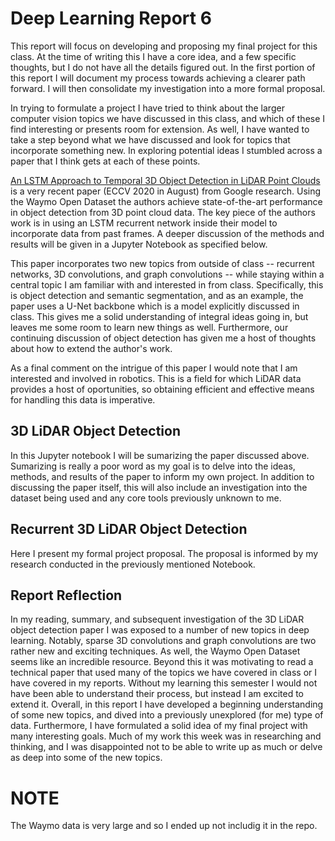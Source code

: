 # Deep Learning Report 6
This report will focus on developing and proposing my final project for this class. At the time of writing this I have a core idea, and a few specific thoughts, but I do not have all the details figured out. In the first portion of this report I will document my process towards achieving a clearer path forward. I will then consolidate  my investigation into a more formal proposal.

In trying to formulate a project I have tried to think about the larger computer vision topics we have discussed in this class, and which of these I find interesting or presents room for extension. As well, I have wanted to take a step beyond what we have discussed and look for topics that incorporate something new. In exploring potential ideas I stumbled across a paper that I think gets at each of these points.

[An LSTM Approach to Temporal 3D Object Detection in LiDAR Point Clouds](https://arxiv.org/abs/2007.12392) is a very recent paper (ECCV 2020 in August) from Google research. Using the Waymo Open Dataset the authors achieve state-of-the-art performance in object detection from 3D point cloud data. The key piece of the authors work is in using an LSTM recurrent network inside their model to incorporate data from past frames. A deeper discussion of the methods and results will be given in a Jupyter Notebook as specified below.

This paper incorporates two new topics from outside of class -- recurrent networks, 3D convolutions, and graph convolutions -- while staying within a central topic I am familiar with and interested in from class. Specifically, this is object detection and semantic segmentation, and as an example, the paper uses a U-Net backbone which is a model explicitly discussed in class. This gives me a solid understanding of integral ideas going in, but leaves me some room to learn new things as well. Furthermore, our continuing discussion of object detection has given me a host of thoughts about how to extend the author's work.

As a final comment on the intrigue of this paper I would note that I am interested and involved in robotics. This is a field for which LiDAR data provides a host of oportunities, so obtaining efficient and effective means for handling this data is imperative.  

## 3D LiDAR Object Detection
In this Jupyter notebook I will be sumarizing the paper discussed above. Sumarizing is really a poor word as my goal is to delve into the ideas, methods, and results of the paper to inform my own project. In addition to discussing the paper itself, this will also include an investigation into the dataset being used and any core tools previously unknown to me.

## Recurrent 3D LiDAR Object Detection
Here I present my formal project proposal. The proposal is informed by my research conducted in the previously mentioned Notebook.

## Report Reflection
In my reading, summary, and subsequent investigation of the 3D LiDAR object detection paper I was exposed to a number of new topics in deep learning. Notably, sparse 3D convolutions and graph convolutions are two rather new and exciting techniques. As well, the Waymo Open Dataset seems like an incredible resource. Beyond this it was motivating to read a technical paper that used many of the topics we have covered in class or I have covered in my reports. Without my learning this semester I would not have been able to understand their process, but instead I am excited to extend it. Overall, in this report I have developed a beginning understanding of some new topics, and dived into a previously unexplored (for me) type of data. Furthermore, I have formulated a solid idea of my final project with many interesting goals. Much of my work this week was in researching and thinking, and I was disappointed not to be able to write up as much or delve as deep into some of the new topics.

# NOTE
The Waymo data is very large and so I ended up not includig it in the repo.

